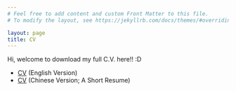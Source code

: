 ```yaml
---
# Feel free to add content and custom Front Matter to this file.
# To modify the layout, see https://jekyllrb.com/docs/themes/#overriding-theme-defaults

layout: page
title: CV
---
```


Hi, welcome to download my full C.V. here!! :D   

<ul>
	<li><a href="{{ site.github.url }}/cv/C.V_EN_Wu_Jing.pdf">CV</a> (English Version)</li>
	<!-- <li><a href="{{ site.github.url }}/cv/C.V_CN_Wu_Jing.pdf">Short Version Resume</a> (Chinese Version; A Short Resume)</li> -->
	<li><a href="{{ site.github.url }}/cv/C.V_CN_Wu_Jing.pdf">CV</a> (Chinese Version; A Short Resume)</li>
</ul>